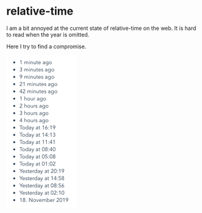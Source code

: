 # relative-time

I am a bit annoyed at the current state of relative-time on the web. It is hard to read when the year is omitted.

Here I try to find a compromise.

![screenshot](screenshot.png)
